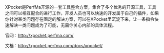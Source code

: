 XPocket是PerfMa开源的一套工具整合方案，集合了多个优秀的开源工具，工具之间可以相互配合的进行工作，开发人员也可以快速的开发属于自己的插件，如果你针对某类问题存在固定的解决方案，可以在XPocket里沉淀下来，让一条指令快速解决一类问题成为了可能，无需你关心内部的具体流程。

官网：http://xpocket.perfma.com/

文档：http://xpocket.perfma.com/docs/xpocket/
